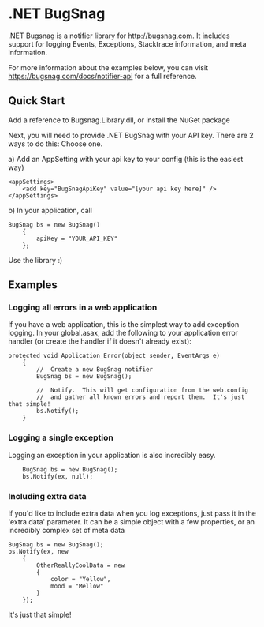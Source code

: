 .NET BugSnag
===========

.NET Bugsnag is a notifier library for http://bugsnag.com.  It includes support for logging Events, Exceptions, Stacktrace information, and meta information.  

For more information about the examples below, you can visit https://bugsnag.com/docs/notifier-api for a full reference.

Quick Start
-----------

Add a reference to Bugsnag.Library.dll, or install the NuGet package

Next, you will need to provide .NET BugSnag with your API key.  There are 2 ways to do this:  Choose one.

a) Add an AppSetting with your api key to your config (this is the easiest way)

	<appSettings>
		<add key="BugSnagApiKey" value="[your api key here]" />
	</appSettings>

b) In your application, call

	BugSnag bs = new BugSnag()
        {
            apiKey = "YOUR_API_KEY"
        };

Use the library :)

Examples
-----------

### Logging all errors in a web application

If you have a web application, this is the simplest way to add exception logging.  In your global.asax, add the following to your application error handler (or create the handler if it doesn't already exist):

	protected void Application_Error(object sender, EventArgs e)
        {
            //  Create a new BugSnag notifier
            BugSnag bs = new BugSnag();

            //  Notify.  This will get configuration from the web.config
            //  and gather all known errors and report them.  It's just that simple!
            bs.Notify();
        }
        
### Logging a single exception

Logging an exception in your application is also incredibly easy.  

    	BugSnag bs = new BugSnag();
    	bs.Notify(ex, null);

### Including extra data

If you'd like to include extra data when you log exceptions, just pass it in the 'extra data' parameter.  It can be a simple object with a few properties, or an incredibly complex set of meta data

	BugSnag bs = new BugSnag();
	bs.Notify(ex, new
        {
            OtherReallyCoolData = new
            {
                color = "Yellow",
                mood = "Mellow"
            }
        });
        
It's just that simple!
